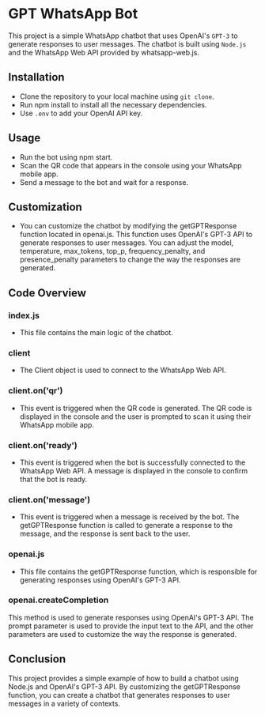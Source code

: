 # GPT WhatsApp Bot
This project is a simple WhatsApp chatbot that uses OpenAI's `GPT-3` to generate responses to user messages. The chatbot is built using ``Node.js`` and the WhatsApp Web API provided by whatsapp-web.js.

## Installation
- Clone the repository to your local machine using ``git clone``.
- Run npm install to install all the necessary dependencies.
- Use ``.env`` to add your OpenAI API key.
## Usage
- Run the bot using npm start.
- Scan the QR code that appears in the console using your WhatsApp mobile app.
- Send a message to the bot and wait for a response.
## Customization
- You can customize the chatbot by modifying the getGPTResponse function located in openai.js. This function uses OpenAI's GPT-3 API to generate responses to user messages. You can adjust the model, temperature, max_tokens, top_p, frequency_penalty, and presence_penalty parameters to change the way the responses are generated.

## Code Overview
### index.js
- This file contains the main logic of the chatbot.

### client
- The Client object is used to connect to the WhatsApp Web API.

### client.on('qr')
- This event is triggered when the QR code is generated. The QR code is displayed in the console and the user is prompted to scan it using their WhatsApp mobile app.

### client.on('ready')
- This event is triggered when the bot is successfully connected to the WhatsApp Web API. A message is displayed in the console to confirm that the bot is ready.

### client.on('message')
- This event is triggered when a message is received by the bot. The getGPTResponse function is called to generate a response to the message, and the response is sent back to the user.

### openai.js
- This file contains the getGPTResponse function, which is responsible for generating responses using OpenAI's GPT-3 API.

### openai.createCompletion
This method is used to generate responses using OpenAI's GPT-3 API. The prompt parameter is used to provide the input text to the API, and the other parameters are used to customize the way the response is generated.

## Conclusion
This project provides a simple example of how to build a chatbot using Node.js and OpenAI's GPT-3 API. By customizing the getGPTResponse function, you can create a chatbot that generates responses to user messages in a variety of contexts.







